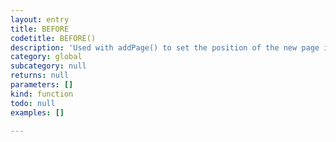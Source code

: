 ```yaml
---
layout: entry
title: BEFORE
codetitle: BEFORE()
description: 'Used with addPage() to set the position of the new page in the book.'
category: global
subcategory: null
returns: null
parameters: []
kind: function
todo: null
examples: []

---
```

